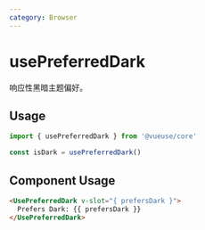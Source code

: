 ```yaml
---
category: Browser
---
```


# usePreferredDark

响应性黑暗主题偏好。

## Usage

```js
import { usePreferredDark } from '@vueuse/core'

const isDark = usePreferredDark()
```

## Component Usage

```html
<UsePreferredDark v-slot="{ prefersDark }">
  Prefers Dark: {{ prefersDark }}
</UsePreferredDark>
```
